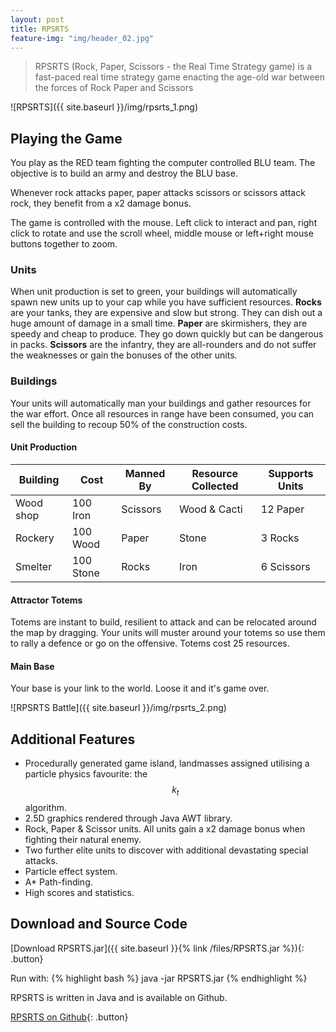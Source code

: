 ```yaml
---
layout: post
title: RPSRTS
feature-img: "img/header_02.jpg"
---
```


 > RPSRTS (Rock, Paper, Scissors - the Real Time Strategy game) is a fast-paced real time strategy game enacting the age-old war between the forces of Rock Paper and Scissors

![RPSRTS]({{ site.baseurl }}/img/rpsrts_1.png)
  
## Playing the Game
 
You play as the RED team fighting the computer controlled BLU team. The objective is to build an army and destroy the BLU base.
 
Whenever rock attacks paper, paper attacks scissors or scissors attack rock, they benefit from a x2 damage bonus.
 
The game is controlled with the mouse. Left click to interact and pan, right click to rotate and use the scroll wheel, middle mouse or left+right mouse buttons together to zoom.

### Units

When unit production is set to green, your buildings will automatically spawn new units up to your cap while you have sufficient resources. **Rocks** are your tanks, they are expensive and slow but strong. They can dish out a huge amount of damage in a small time. **Paper** are skirmishers, they are speedy and cheap to produce. They go down quickly but can be dangerous in packs. **Scissors** are the infantry, they are all-rounders and do not suffer the weaknesses or gain the bonuses of the other units.

### Buildings

Your units will automatically man your buildings and gather resources for the war effort. Once all resources in range have been consumed, you can sell the building to recoup 50% of the construction costs.

#### Unit Production

| Building | Cost      | Manned By | Resource Collected | Supports Units |
|----------|-----------|-----------|--------------------|----------------|
| Wood shop | 100 Iron  | Scissors  | Wood &amp; Cacti   | 12 Paper       |
| Rockery  | 100 Wood  | Paper     | Stone              | 3 Rocks        |
| Smelter  | 100 Stone | Rocks     | Iron               | 6 Scissors     |

#### Attractor Totems

Totems are instant to build, resilient to attack and can be relocated around the map by dragging. Your units will muster around your totems so use them to rally a defence or go on the offensive. Totems cost 25 resources.

#### Main Base

Your base is your link to the world. Loose it and it's game over.

![RPSRTS Battle]({{ site.baseurl }}/img/rpsrts_2.png)

## Additional Features

 * Procedurally generated game island, landmasses assigned utilising a particle physics favourite: the $$k_t$$ algorithm.
 * 2.5D graphics rendered through Java AWT library.
 * Rock, Paper & Scissor units. All units gain a x2 damage bonus when fighting their natural enemy.
 * Two further elite units to discover with additional devastating special attacks.
 * Particle effect system.
 * A* Path-finding.
 * High scores and statistics.

## Download and Source Code 

[Download RPSRTS.jar]({{ site.baseurl }}{% link /files/RPSRTS.jar %}){: .button}

Run with:
{% highlight bash %}
java -jar RPSRTS.jar
{% endhighlight %}

RPSRTS is written in Java and is available on Github.

[RPSRTS on Github](https://github.com/timboe/RPSRTS){: .button}